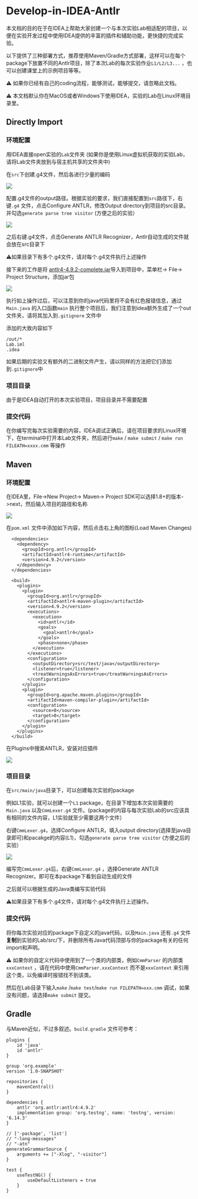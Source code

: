 # Develop-in-IDEA-Antlr

本文档的目的在于在IDEA上帮助大家创建一个与本次实验Lab相适配的项目，以便在实验开发过程中使用IDEA提供的丰富的插件和辅助功能，更快捷的完成实验。

以下提供了三种部署方式，推荐使用Maven/Gradle方式部署，这样可以在每个package下放置不同的Antlr项目，除了本次Lab的每次实验作业`L1/L2/L3...` ，也可以创建课堂上的示例项目等等。

⚠️ 如果你已经有自己的coding流程，能够测试，能够提交，请忽略此文档。

⚠️ 本文档默认你在MacOS或者Windows下使用IDEA，实验的Lab在Linux环境目录里。

## Directly Import

### 环境配置

用IDEA直接open实验的`Lab`文件夹 (如果你是使用Linux虚拟机获取的实验Lab，请将Lab文件夹放到与宿主机共享的文件夹中)

在`src`下创建.g4文件，然后各进行少量的编码

![](.gitbook/assets/Snipaste\_2021-11-15\_20-12-44.png)

配置.g4文件的output路径。根据实验的要求，我们直接配置到`src`路径下，右键`.g4` 文件，点击Configure ANTLR，修改Output directory到项目的src目录。并勾选`generate parse tree visitor` (方便之后的实验）

![](<.gitbook/assets/Snipaste\_2021-11-15\_20-16-18 (1).png>)

之后右键.g4文件，点击Generate ANTLR Recognizer，Antlr自动生成的文件就会放在src目录下

⚠️如果目录下有多个.g4文件，请对每个.g4文件执行上述操作

接下来的工作是将 [antlr4-4.9.2-complete.jar](https://repo1.maven.org/maven2/org/antlr/antlr4/4.9.2/)导入到项目中，菜单栏-> File-> Project Structure，添加jar包

![](<.gitbook/assets/Snipaste\_2021-11-15\_20-20-15 (1).png>)

执行如上操作过后，可以注意到你的java代码里将不会有红色报错信息，通过`Main.java` 的入口函数`main` 执行整个项目后，我们注意到idea额外生成了一个out文件夹，请将其加入到`.gitignore` 文件中

添加的大致内容如下

```
/out/*
Lab.iml
.idea
```

如果后期的实验又有额外的二进制文件产生，请以同样的方法把它们添加到`.gitignore`中

### 项目目录

由于是IDEA自动打开的本次实验项目，项目目录并不需要配置

### 提交代码

在你编写完每次实验需要的内容，IDEA调试正确后，请在项目要求的Linux环境下，在terminal中打开本Lab文件夹，然后进行`make` / `make submit` / `make run FILEATH=xxxx.cmm` 等操作

## Maven

### 环境配置

在IDEA里，File->New Project-> Maven-> Project SDK可以选择1.8+的版本->next，然后输入项目的路径和名称

![](<.gitbook/assets/image (1) (1).png>)

在`pom.xml` 文件中添加如下内容，然后点击右上角的图标(Load Maven Changes)

```markup
  <dependencies>
    <dependency>
      <groupId>org.antlr</groupId>
      <artifactId>antlr4-runtime</artifactId>
      <version>4.9.2</version>
    </dependency>
  </dependencies>

  <build>
    <plugins>
      <plugin>
        <groupId>org.antlr</groupId>
        <artifactId>antlr4-maven-plugin</artifactId>
        <version>4.9.2</version>
        <executions>
          <execution>
            <id>antlr</id>
            <goals>
              <goal>antlr4</goal>
            </goals>
            <phase>none</phase>
          </execution>
        </executions>
        <configuration>
          <outputDirectory>src/test/java</outputDirectory>
          <listener>true</listener>
          <treatWarningsAsErrors>true</treatWarningsAsErrors>
        </configuration>
      </plugin>
      <plugin>
        <groupId>org.apache.maven.plugins</groupId>
        <artifactId>maven-compiler-plugin</artifactId>
        <configuration>
          <source>8</source>
          <target>8</target>
        </configuration>
      </plugin>
    </plugins>
  </build>
```

在Plugins中搜索ANTLR，安装对应插件

![](.gitbook/assets/image.png)

### 项目目录

在`src/main/java`目录下，可以创建每次实验的package

例如L1实验，就可以创建一个`L1` package，在目录下增加本次实验需要的`Main.java` 以及`CmmLexer.g4` 文件。(package的内容与每次实验Lab的src应该具有相同的文件内容，L1实验就至少需要这两个文件）

右键`CmmLexer.g4`，选择Configure ANTLR，填入output directory(选择至java目录即可)和pacakge的内容(L1)，勾选`generate parse tree visitor` (方便之后的实验）

![](<.gitbook/assets/image (2).png>)

编写完`CmmLexer.g4`后，右键`CmmLexer.g4` ，选择Generate ANTLR Recognizer。即可在本package下看到自动生成的文件

之后就可以根据生成的Java类编写实验代码

⚠️如果目录下有多个.g4文件，请对每个.g4文件执行上述操作。

### 提交代码

将你每次实验对应的package下自定义的java代码，以及`Main.java` 还有`.g4` 文件**复制**到实验的Lab/src/下，并删除所有Java代码顶部与你的package有关的任何import和声明。

⚠️ 如果你的自定义代码中使用到了一个类的内部类，例如`CmmParser` 的内部类`xxxContext` ，请在代码中使用`CmmParser.xxxContext` 而不是`xxxContext` 来引用这个类，以免编译时报错找不到该类。

然后在Lab目录下输入`make` /`make test`/`make run FILEPATH=xxx.cmm` 调试，如果没有问题，请选择`make submit` 提交。

## Gradle

与Maven近似，不过多叙述。`build.gradle` 文件可参考：

```
plugins {
    id 'java'
    id 'antlr'
}

group 'org.example'
version '1.0-SNAPSHOT'

repositories {
    mavenCentral()
}

dependencies {
    antlr 'org.antlr:antlr4:4.9.2'
    implementation group: 'org.testng', name: 'testng', version: '6.14.3'
}

// ['-package', 'list']
// "-long-messages"
// "-atn"
generateGrammarSource {
    arguments += ["-Xlog", "-visitor"]
}

test {
    useTestNG() {
        useDefaultListeners = true
    }
}
```
